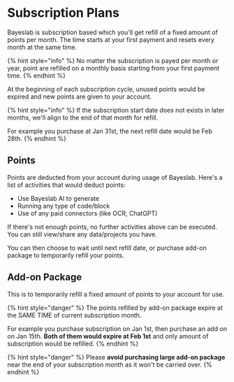 # Subscription Plans

Bayeslab is subscription based which you'll get refill of a fixed amount of points per month. The time starts at your first payment and resets every month at the same time.&#x20;

{% hint style="info" %}
No matter the subscription is payed per month or year,  point are refilled on a monthly basis starting from your first payment time.
{% endhint %}

At the beginning of each subscription cycle, unused points would be expired and new points are given to your account.&#x20;

{% hint style="info" %}
If the subscription start date does not exists in later months,  we'll align to the end of that month for refill.



For example you purchase at Jan 31st, the next refill date would be Feb 28th.
{% endhint %}

## Points

Points are deducted from your account during usage of Bayeslab. Here's a list of activities that would deduct points:

* Use Bayeslab AI to generate&#x20;
* Running any type of code/block
* Use of any paid connectors (like OCR, ChatGPT)

If there's not enough points, no further activities above can be executed.  You can still view/share any data/projects you have.&#x20;



You can then choose to wait until next refill date, or purchase add-on package to temporarily refill your points.

## Add-on Package

This is to temporarily refill a fixed amount of points to your account for use.&#x20;

{% hint style="danger" %}
The points refilled by add-on package expire at the SAME TIME of current subscription month.&#x20;



For example you purchase subscription on Jan 1st, then purchase an add on on Jan 15th.  **Both of them would expire at Feb 1st** and only amount of subscription would be refilled.&#x20;
{% endhint %}

{% hint style="danger" %}
Please **avoid purchasing large add-on package** near the end of your subscription month as it won't be carried over.
{% endhint %}

